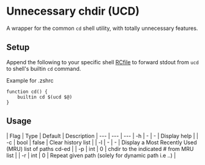 # Unnecessary chdir (UCD)
A wrapper for the common `cd` shell utility, with totally unnecessary features.

## Setup

Append the following to your specific shell [RCfile](https://en.wikipedia.org/wiki/RCFile) to forward stdout from `ucd` to shell's builtin `cd` command.

Example for .zshrc  
```shell
function cd() {
    builtin cd $(ucd $@)
}
```

## Usage

| Flag | Type | Default | Description
| --- | --- | ---
| -h | - | - | Display help |
| -c | bool | false | Clear history list |
| -l | - | - | Display a Most Recently Used (MRU) list of paths cd-ed |
| -p | int | 0 | chdir to the indicated # from MRU list |
| -r | int | 0 | Repeat given path (solely for dynamic path i.e ..) |


